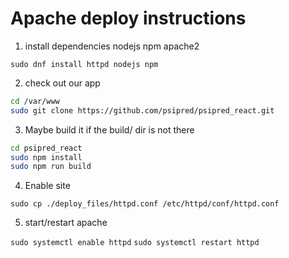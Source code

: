 # Apache deploy instructions

1. install dependencies nodejs npm apache2

`sudo dnf install httpd nodejs npm`

2. check out our app

``` bash
cd /var/www
sudo git clone https://github.com/psipred/psipred_react.git
```

3. Maybe build it if the build/ dir is not there

``` bash
cd psipred_react
sudo npm install
sudo npm run build
```

4. Enable site

`sudo cp ./deploy_files/httpd.conf /etc/httpd/conf/httpd.conf`

5. start/restart apache

`sudo systemctl enable httpd`
`sudo systemctl restart httpd`